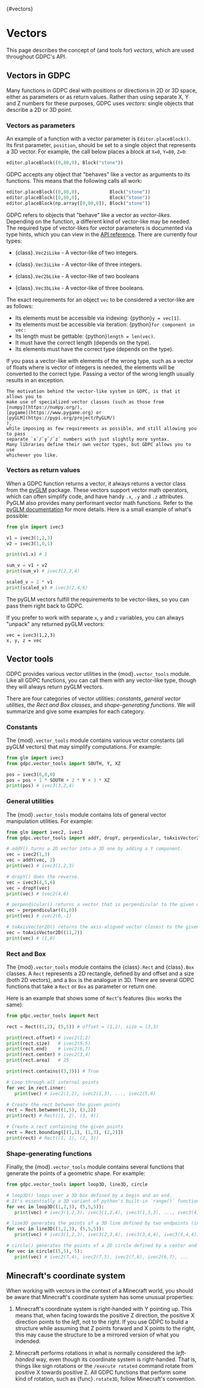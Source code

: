 {#vectors}
# Vectors

This page describes the concept of (and tools for) *vectors*, which are used
throughout GDPC's API.


## Vectors in GDPC

Many functions in GDPC deal with positions or directions in 2D or 3D space,
either as parameters or as return values. Rather than using separate X, Y and Z
numbers for these purposes, GDPC uses *vectors*: single objects that describe
a 2D or 3D point.

<!--
Although GDPC has tools for vector math, which we will describe further below,
you do not need to know any vector math to use the library. All you need to know
is how to pass vectors to GDPC and how it returns them. -->

### Vectors as parameters

An example of a function with a vector parameter is `Editor.placeBlock()`.
Its first parameter, `position`, should be set to a single object that
represents a 3D vector. For example, the call below places a block at
`X=0`, `Y=80`, `Z=0`:

<!-- Instead of having separate `x`, `y` and `z` parameters, it has a single
`position` parameter that should be set to an object that represents a 3D
vector. For example, the call below places a block at `X=0`, `Y=80`, `Z=0`: -->


<!-- In the `Editor.placeBlock()` call below, `(0,80,0)` is an example a 3D vector.
It describes the position `X=0`, `Y=80`, `Z=0`. -->

```python
editor.placeBlock((0,80,0), Block("stone"))
```

<!-- In this case, we used the Python tuple `(0,80,0)` to represent a vector.
However, GDPC actually accepts any object that "behaves" like a vector as
arguments to its functions. This means that the following calls all work: -->

GDPC accepts any object that "behaves" like a vector as arguments to its
functions. This means that the following calls all work:

```python
editor.placeBlock((0,80,0),           Block("stone"))
editor.placeBlock([0,80,0],           Block("stone"))
editor.placeBlock(np.array([0,80,0]), Block("stone"))
```

GDPC refers to objects that "behave" like a vector as *vector-likes*. Depending
on the function, a different kind of vector-like may be needed.
The required type of vector-likes for vector parameters is documented via type
hints, which you can view in the [API reference](../api/index). There are
currently four types:

- {class}`.Vec2iLike` - A vector-like of two integers.

- {class}`.Vec3iLike` - A vector-like of three integers.

- {class}`.Vec2bLike` - A vector-like of two booleans

- {class}`.Vec3bLike` - A vector-like of three booleans.

The exact requirements for an object `vec` to be considered a vector-like are
as follows:
<!-- An object `vec` has to meet the following requirements to be a vector-like: -->

- Its elements must be accessible via indexing: {python}`y = vec[1]`.
- Its elements must be accessible via iteration: {python}`for component in vec:`
- Its length must be gettable: {python}`length = len(vec)`.
- It must have the correct length (depends on the type).
- Its elements must have the correct type (depends on the type).

If you pass a vector-like with elements of the wrong type, such as a vector of
floats where is vector of integers is needed, the elements will be converted to
the correct type. Passing a vector of the wrong length usually results in an
exception.

```{note}
The motivation behind the vector-like system in GDPC, is that it allows you to
make use of specialized vector classes (such as those from
[numpy](https://numpy.org/),
[pygame](https://www.pygame.org) or
[pyGLM](https://pypi.org/project/PyGLM/)
),
while imposing as few requirements as possible, and still allowing you to pass
separate `x`/`y`/`z` numbers with just slightly more syntax.
Many libraries define their own vector types, but GDPC allows you to use
whichever you like.
```

### Vectors as return values

When a GDPC function returns a vector, it always returns a vector class from the
[pyGLM](https://pypi.org/project/PyGLM/) package.
These vectors support vector math operators, which can often simplify code, and
have handy `.x`, `.y` and `.z` attributes. PyGLM also provides many performant
vector math functions. Refer to the
[pyGLM documentation](https://pypi.org/project/PyGLM/) for more details.
Here is a small example of what's possible:

<!-- TODO: mention pyGLM vector math functions -->

```python
from glm import ivec3

v1 = ivec3(1,2,3)
v2 = ivec3(1,0,1)

print(v1.x) # 1

sum_v = v1 + v2
print(sum_v) # ivec3(2,2,4)

scaled_v = 2 * v1
print(scaled_v) # ivec3(2,4,6)
```

The pyGLM vectors fulfill the requirements to be vector-likes, so you can
pass them right back to GDPC.

If you prefer to work with separate `x`, `y` and `z` variables, you can always
"unpack" any returned pyGLM vectors:

```python3
vec = ivec3(1,2,3)
x, y, z = vec
```


## Vector tools

GDPC provides various vector utilities in the {mod}`.vector_tools` module.
Like all GDPC functions, you can call them with any vector-like type, though
they will always return pyGLM vectors.

There are four categories of vector utilities:
*constants*, *general vector utilities*, *the Rect and Box classes*, and
*shape-generating functions*. We will summarize and give some examples for each
category.

### Constants

The {mod}`.vector_tools` module contains various vector constants
(all pyGLM vectors) that may simplify computations. For example:

```python
from glm import ivec3
from gdpc.vector_tools import SOUTH, Y, XZ

pos = ivec3(0,0,0)
pos = pos + 1 * SOUTH + 2 * Y + 3 * XZ
print(pos) # ivec3(3,2,4)
```

### General utilities

The {mod}`.vector_tools` module contains lots of general vector manipulation
utilities. For example:

```python
from glm import ivec2, ivec3
from gdpc.vector_tools import addY, dropY, perpendicular, toAxisVector2D

# addY() turns a 2D vector into a 3D one by adding a Y component.
vec = ivec2(1,3)
vec = addY(vec, 2)
print(vec) # ivec3(1,2,3)

# dropY() does the reverse.
vec = ivec3(4,5,6)
vec = dropY(vec)
print(vec) # ivec2(4,6)

# perpendicular() returns a vector that is perpendicular to the given one.
vec = perpendicular((1,0))
print(vec) # ivec2(0,-1)

# toAxisVector2D() returns the axis-aligned vector closest to the given one.
vec = toAxisVector2D((11,2))
print(vec) # (1,0)
```

### Rect and Box

The {mod}`.vector_tools` module contains the {class}`.Rect` and {class}`.Box`
classes.
A `Rect` represents a 2D rectangle, defined by and offset and a size (both 2D
vectors), and a `Box` is the analogue in 3D. There are several GDPC functions
that take a `Rect` or `Box` as parameter or return one.

Here is an example that shows some of `Rect`'s features (`Box` works the same):

```python
from gdpc.vector_tools import Rect

rect = Rect((1,2), (5,5)) # offset = (1,2), size = (3,3)

print(rect.offset) # ivec2(1,2)
print(rect.size)   # ivec2(5,5)
print(rect.end)    # ivec2(6,7)
print(rect.center) # ivec2(3,4)
print(rect.area)   # 25

print(rect.contains((3,3))) # True

# Loop through all internal points
for vec in rect.inner:
   print(vec) # ivec2(1,2), ivec2(1,3), ..., ivec2(5,6)

# Create the rect between the given points
rect = Rect.between((1,5), (3,2))
print(rect) # Rect((1, 2), (3, 4))

# Create a rect containing the given points
rect = Rect.bounding([(1,1), (1,3), (2,2)])
print(rect) # Rect((1, 1), (2, 3))
```

### Shape-generating functions

Finally, the {mod}`.vector_tools` module contains several functions that
generate the points of a geometric shape. For example:

```python
from gdpc.vector_tools import loop3D, line3D, circle

# loop3D() loops over a 3D box defined by a begin and an end.
# It's essentially a 3D variant of python's built-in `range()` function.
for vec in loop3D((1,2,3), (5,5,5)):
   print(vec) # ivec3(1,2,3), ivec3(1,2,4), ivec3(1,3,3), ..., ivec3(4,4,4)

# line3D generates the points of a 3D line defined by two endpoints (inclusive).
for vec in line3D((1,2,3), (5,5,5)):
   print(vec) # ivec3(1,2,3), ivec3(2,3,4), ivec3(3,4,4), ivec3(4,4,4), ivec3(5,5,5)

# circle() generates the points of a 2D circle defined by a center and diameter.
for vec in circle((5,5), 5):
   print(vec) # ivec2(7,4), ivec2(7,5), ivec2(7,6), ivec2(6,7), ...
```

## Minecraft's coordinate system

When working with vectors in the context of a Minecraft world, you should be
aware that Minecraft's coordinate system has some unusual properties:

1. Minecraft's coordinate system is right-handed with Y pointing up.
   This means that, when facing towards the positive Z direction, the positive X
   direction points to the *left*, not to the right. If you use GDPC to build a
   structure while assuming that Z points forward and X points to the right,
   this may cause the structure to be a mirrored version of what you indended.

2. Minecraft performs rotations in what is normally considered the *left-handed*
   way, even though its coordinate system is right-handed. That is, things like
   sign rotations or the `/execute rotated` command rotate from positive X
   towards positive Z. All GDPC functions that perform some kind of rotation,
   such as {func}`.rotate3D`, follow Minecraft's convention.

<!-- TODO: Image -->
